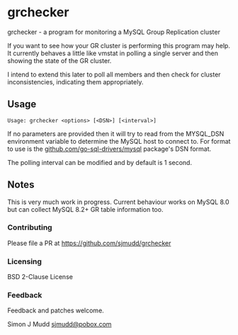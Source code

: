 # grchecker

grchecker - a program for monitoring a MySQL Group Replication cluster

If you want to see how your GR cluster is performing this program
may help. It currently behaves a little like vmstat in polling a
single server and then showing the state of the GR cluster.

I intend to extend this later to poll all members and then check
for cluster inconsistencies, indicating them appropriately.

## Usage

```
Usage: grchecker <options> [<DSN>] [<interval>]
```

If no parameters are provided then it will try to read from the
MYSQL_DSN environment variable to determine the MySQL host to connect
to.  For format to use is the [github.com/go-sql-drivers/mysql](https://github.com/go-sql-driver/mysql)
package's DSN format.

The polling interval can be modified and by default is 1 second.

## Notes

This is very much work in progress. Current behaviour works on MySQL
8.0 but can collect MySQL 8.2+ GR table information too.

### Contributing

Please file a PR at https://github.com/sjmudd/grchecker

### Licensing

BSD 2-Clause License

### Feedback

Feedback and patches welcome.

Simon J Mudd
<sjmudd@pobox.com>
